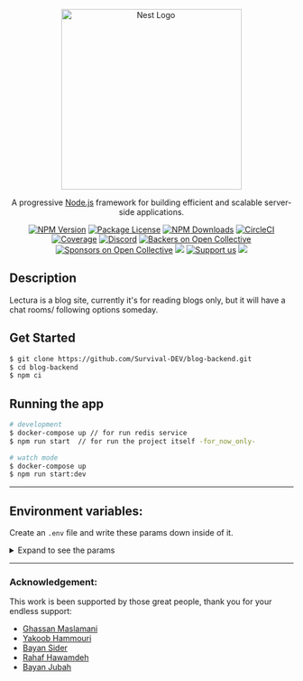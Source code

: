 <p align="center">
  <a href="http://nestjs.com/" target="blank"><img src="https://nestjs.com/img/logo_text.svg" width="320" alt="Nest Logo" /></a>
</p>

[circleci-image]: https://img.shields.io/circleci/build/github/nestjs/nest/master?token=abc123def456
[circleci-url]: https://circleci.com/gh/nestjs/nest

  <p align="center">A progressive <a href="http://nodejs.org" target="_blank">Node.js</a> framework for building efficient and scalable server-side applications.</p>
    <p align="center">
<a href="https://www.npmjs.com/~nestjscore" target="_blank"><img src="https://img.shields.io/npm/v/@nestjs/core.svg" alt="NPM Version" /></a>
<a href="https://www.npmjs.com/~nestjscore" target="_blank"><img src="https://img.shields.io/npm/l/@nestjs/core.svg" alt="Package License" /></a>
<a href="https://www.npmjs.com/~nestjscore" target="_blank"><img src="https://img.shields.io/npm/dm/@nestjs/common.svg" alt="NPM Downloads" /></a>
<a href="https://circleci.com/gh/nestjs/nest" target="_blank"><img src="https://img.shields.io/circleci/build/github/nestjs/nest/master" alt="CircleCI" /></a>
<a href="https://coveralls.io/github/nestjs/nest?branch=master" target="_blank"><img src="https://coveralls.io/repos/github/nestjs/nest/badge.svg?branch=master#9" alt="Coverage" /></a>
<a href="https://discord.gg/G7Qnnhy" target="_blank"><img src="https://img.shields.io/badge/discord-online-brightgreen.svg" alt="Discord"/></a>
<a href="https://opencollective.com/nest#backer" target="_blank"><img src="https://opencollective.com/nest/backers/badge.svg" alt="Backers on Open Collective" /></a>
<a href="https://opencollective.com/nest#sponsor" target="_blank"><img src="https://opencollective.com/nest/sponsors/badge.svg" alt="Sponsors on Open Collective" /></a>
  <a href="https://paypal.me/kamilmysliwiec" target="_blank"><img src="https://img.shields.io/badge/Donate-PayPal-ff3f59.svg"/></a>
    <a href="https://opencollective.com/nest#sponsor"  target="_blank"><img src="https://img.shields.io/badge/Support%20us-Open%20Collective-41B883.svg" alt="Support us"></a>
  <a href="https://twitter.com/nestframework" target="_blank"><img src="https://img.shields.io/twitter/follow/nestframework.svg?style=social&label=Follow"></a>
</p>
  <!--[![Backers on Open Collective](https://opencollective.com/nest/backers/badge.svg)](https://opencollective.com/nest#backer)
  [![Sponsors on Open Collective](https://opencollective.com/nest/sponsors/badge.svg)](https://opencollective.com/nest#sponsor)-->

## Description

Lectura is a blog site, currently it's for reading blogs only, but it will have a chat rooms/ following options someday.
## Get Started

```bash
$ git clone https://github.com/Survival-DEV/blog-backend.git
$ cd blog-backend
$ npm ci
```

## Running the app

```bash
# development
$ docker-compose up // for run redis service
$ npm run start  // for run the project itself -for_now_only-

# watch mode
$ docker-compose up
$ npm run start:dev

```
------
## Environment variables:


Create an `.env` file and write these params down inside of it.

  <details>
      <summary>Expand to see the params</summary>
    
      > DATABASE_URL=<your db url#>
      > NODE_ENV=DEBUG  //for now
      > logDB=["query", "error"]
      > PORT=<your port#>
      > TRUSTED_IP=["127.0.0.1"]
      > WHITELIST=['http://localhost']
      > ALLOWED_METHODS='GET,HEAD,PUT,PATCH,POST,DELETE,OPTIONS'
      > JWT_VERIFICATION_TOKEN_SECRET='secreto2'
      > JWT_VERIFICATION_TOKEN_EXPIRATION_TIME='60s'
      > EMAIL_CONFIRMATION_URL='http://localhost:5000/api/v1/auth/confirm-email/'
      > SEND_GRID_ACCESS_KEY=`<your sendgird key>`
      > FROM_EMAIL=`your sendgrid email`
      > SENDGRID_TEMPLATE_ID=d-3285e7571ee64e8fafedb163996e5a55
      >CONTACT_EMAIL= `<some_mail for_swagger_configs_to_be_contacted_at>`
   </details>

---- 
### Acknowledgement:
This work is been supported by those great people, thank you for your endless support:
- [Ghassan Maslamani](https://github.com/ghassanmas)
- [Yakoob Hammouri](https://github.com/YakoobHammouri/)
- [Bayan Sider](https://github.com/bayanseder)
- [Rahaf Hawamdeh](https://github.com/Rahaf-96)
- [Bayan Jubah](https://github.com/bayan-404)
